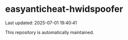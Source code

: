 # easyanticheat-hwidspoofer

Last updated: 2025-07-01 19:40:41

This repository is automatically maintained.

